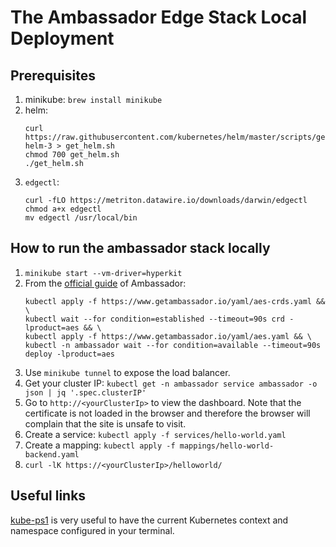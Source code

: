 # The Ambassador Edge Stack Local Deployment
## Prerequisites 
1. minikube: `brew install minikube`
2. helm: 
	```
	curl https://raw.githubusercontent.com/kubernetes/helm/master/scripts/get-helm-3 > get_helm.sh
	chmod 700 get_helm.sh
	./get_helm.sh
	```
3. `edgectl`:
	```
	curl -fLO https://metriton.datawire.io/downloads/darwin/edgectl
	chmod a+x edgectl
	mv edgectl /usr/local/bin
	```

## How to run the ambassador stack locally
1. `minikube start --vm-driver=hyperkit`
2. From the [official guide](https://www.getambassador.io/user-guide/getting-started/#install-the-ambassador-edge-stack) of Ambassador:
	```
	kubectl apply -f https://www.getambassador.io/yaml/aes-crds.yaml && \
	kubectl wait --for condition=established --timeout=90s crd -lproduct=aes && \
	kubectl apply -f https://www.getambassador.io/yaml/aes.yaml && \
	kubectl -n ambassador wait --for condition=available --timeout=90s deploy -lproduct=aes
	```
3. Use `minikube tunnel` to expose the load balancer.
4. Get your cluster IP: `kubectl get -n ambassador service ambassador -o json | jq '.spec.clusterIP'`
5. Go to `http://<yourClusterIp>` to view the dashboard. Note that the certificate is not loaded in the browser and therefore the browser will complain that the site is unsafe to visit.
6. Create a service: `kubectl apply -f services/hello-world.yaml`
7. Create a mapping: `kubectl apply -f mappings/hello-world-backend.yaml`
8. `curl -lK https://<yourClusterIp>/helloworld/`

## Useful links
[kube-ps1](https://github.com/jonmosco/kube-ps1) is very useful to have the current Kubernetes context and namespace configured in your terminal.
